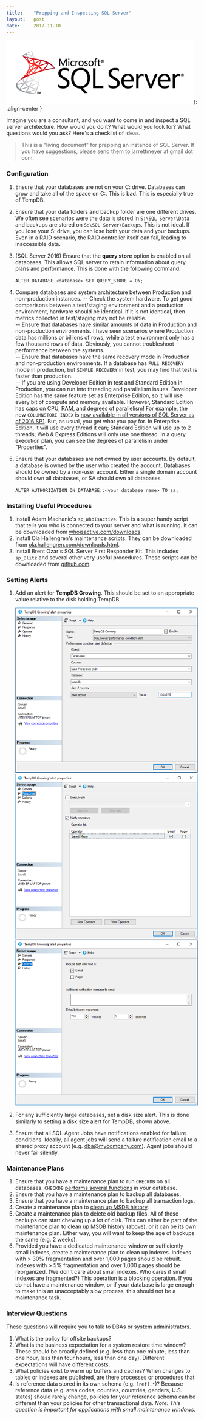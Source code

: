 ```yaml
---
title:    "Prepping and Inspecting SQL Server"
layout:   post
date:     2017-11-10
---
```


![Microsoft SQL Server Logo](/assets/images/microsoft_sql_server_logo.png){: .align-center } 

Imagine you are a consultant, and you want to come in and inspect a SQL server architecture. How would you do it? What would you look for? What questions would you ask? Here's a checklist of ideas.

> This is a "living document" for prepping an instance of SQL Server. If you have suggestions, please send them to jarrettmeyer at gmail dot com.

### Configuration

1.  Ensure that your databases are not on your C: drive. Databases can grow and take all of the space on C:. This is bad. This is especially true of TempDB.
2.  Ensure that your data folders and backup folder are one different drives. We often see scenarios were the data is stored in `S:\SQL Server\Data` and backups are stored on `S:\SQL Server\Backups`. This is not ideal. If you lose your S: drive, you can lose both your data and your backups. Even in a RAID scenario, the RAID controller itself can fail, leading to inaccessible data.
3.  (SQL Server 2016) Ensure that the **query store** option is enabled on all databases. This allows SQL server to retain information about query plans and performance. This is done with the following command.

    `ALTER DATABASE <database> SET QUERY_STORE = ON;`
    
4.  Compare databases and system architecture between Production and non-production instances. 
    --  Check the system hardware. To get good comparisons between a test/staging environment and a production environment, hardware should be identical. If it is not identical, then metrics collected in test/staging may not be reliable.  
    --  Ensure that databases have similar amounts of data in Production and non-production environments. I have seen scenarios where Production data has millions or billions of rows, while a test environment only has a few thousand rows of data. Obviously, you cannot troubleshoot performance between the systems.  
    --  Ensure that databases have the same recovery mode in Production and non-production environments. If a database has `FULL RECOVERY` mode in production, but `SIMPLE RECOVERY` in test, you may find that test is faster than production.  
    --  If you are using Developer Edition in test and Standard Edition in Production, you can run into threading and parallelism issues. Developer Edition has the same feature set as Enterprise Edition, so it will use every bit of compute and memory available. However, Standard Edition has caps on CPU, RAM, and degrees of parallelism! For example, the new `COLUMNSTORE INDEX` is [now available in all versions of SQL Server as of 2016 SP1](https://blogs.msdn.microsoft.com/sql_server_team/columnstore-index-standard-and-express-editions-with-sql-server-2016-sp1/). But, as usual, you get what you pay for. In Enterprise Edition, it will use every thread it can; Standard Edition will use up to 2 threads; Web & Express Editions will only use one thread. In a query execution plan, you can see the degrees of parallelism under "Properties".  
5.  Ensure that your databases are not owned by user accounts. By default, a database is owned by the user who created the account. Databases should be owned by a non-user account. Either a single domain account should own all databases, or SA should own all databases.

    `ALTER AUTHORIZATION ON DATABASE::<your database name> TO sa;`

### Installing Useful Procedures

1.  Install Adam Machanic's `sp_WhoIsActive`. This is a super handy script that tells you who is connected to your server and what is running. It can be downloaded from [whoisactive.com/downloads](http://whoisactive.com/downloads/).
2.  Install Ola Hallengren's maintenance scripts. They can be downloaded from [ola.hallengren.com/downloads.html](https://ola.hallengren.com/downloads.html).
3.  Install Brent Ozar's SQL Server First Responder Kit. This includes `sp_Blitz` and several other very useful procedures. These scripts can be downloaded from [github.com](https://github.com/BrentOzarULTD/SQL-Server-First-Responder-Kit/releases).

### Setting Alerts

1.  Add an alert for **TempDB Growing**. This should be set to an appropriate value relative to the disk holding TempDB.

    ![Alert: TempDB Growing 1](/assets/images/alert-tempdb-growing-1.png)
    ![Alert: TempDB Growing 2](/assets/images/alert-tempdb-growing-2.png)
    ![Alert: TempDB Growing 3](/assets/images/alert-tempdb-growing-3.png)

2.  For any sufficiently large databases, set a disk size alert. This is done similarly to setting a disk size alert for TempDB, shown above.
3.  Ensure that all SQL Agent Jobs have notifications enabled for failure conditions. Ideally, all agent jobs will send a failure notification email to a shared proxy account (e.g. dba@mycompany.com). Agent jobs should never fail silently.

### Maintenance Plans

1.  Ensure that you have a maintenance plan to run `CHECKDB` on all databases. `CHECKDB` [performs several functions](https://docs.microsoft.com/en-us/sql/t-sql/database-console-commands/dbcc-checkdb-transact-sql) in your database.
2.  Ensure that you have a maintenance plan to backup all databases. 
3.  Ensure that you have a maintenance plan to backup all transaction logs.
4.  Create a maintenance plan to [clean up MSDB history](https://www.mssqltips.com/sqlservertip/1727/purging-msdb-backup-and-restore-history-from-sql-server/).
5.  Create a maintenance plan to delete old backup files. All of those backups can start chewing up a lot of disk. This can either be part of the maintenance plan to clean up MSDB history (above), or it can be its own maintenance plan. Either way, you will want to keep the age of backups the same (e.g. 2 weeks).
6.  Provided you have a dedicated maintenance window or sufficiently small indexes, create a maintenance plan to clean up indexes. Indexes with > 30% fragmentation and over 1,000 pages should be rebuilt. Indexes with > 5% fragmentation and over 1,000 pages should be reorganized. (We don't care about small indexes. Who cares if small indexes are fragmented?) This operation is a blocking operation. If you do not have a maintenance window, or if your database is large enough to make this an unacceptably slow process, this should not be a maintenance task.

### Interview Questions

These questions will require you to talk to DBAs or system administrators.

1.  What is the policy for offsite backups?
2.  What is the business expectation for a system restore time window? These should be broadly defined (e.g. less than one minute, less than one hour, less than four hours, less than one day). Different expectations will have different costs.
3.  What policies exist to warm up buffers and caches? When changes to tables or indexes are published, are there processes or procedures that 
4.  Is reference data stored in its own schema (e.g. `[ref].*`)? Because reference data (e.g. area codes, counties, countries, genders, U.S. states) should rarely change, policies for your reference schema can be different than your policies for other transactional data. *Note: This question is important for applications with small maintenance windows.*

